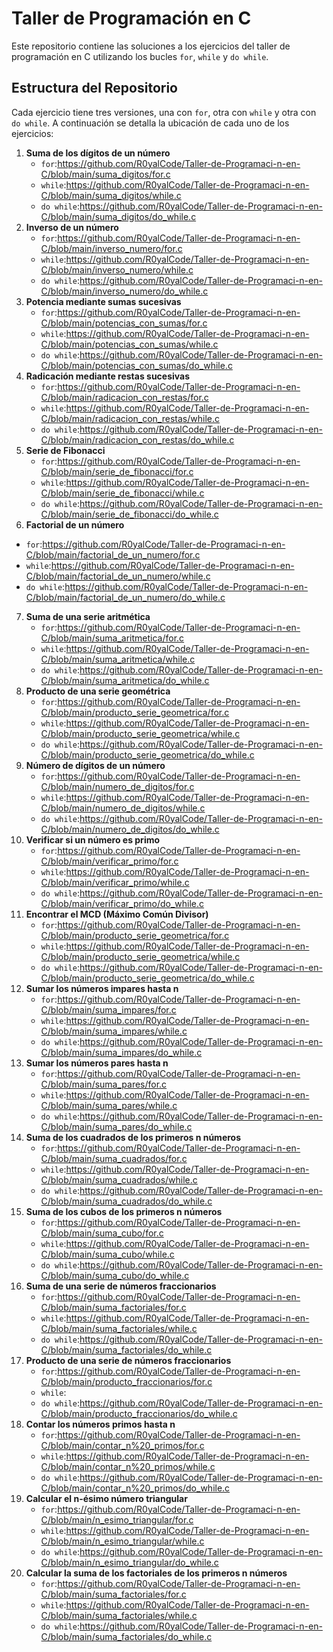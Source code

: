  # Taller de Programación en C 
Este repositorio contiene las soluciones a los ejercicios del taller de programación en C utilizando los bucles `for`, `while` y `do while`. 
## Estructura del Repositorio 
Cada ejercicio tiene tres versiones, una con `for`, otra con `while` y otra con `do while`. A continuación se detalla la ubicación de cada uno de los ejercicios:
1. **Suma de los dígitos de un número**
   - `for`:https://github.com/R0yalCode/Taller-de-Programaci-n-en-C/blob/main/suma_digitos/for.c
   - `while`:https://github.com/R0yalCode/Taller-de-Programaci-n-en-C/blob/main/suma_digitos/while.c
   - `do while`:https://github.com/R0yalCode/Taller-de-Programaci-n-en-C/blob/main/suma_digitos/do_while.c
2. **Inverso de un número**
   - `for`:https://github.com/R0yalCode/Taller-de-Programaci-n-en-C/blob/main/inverso_numero/for.c
   - `while`:https://github.com/R0yalCode/Taller-de-Programaci-n-en-C/blob/main/inverso_numero/while.c
   - `do while`:https://github.com/R0yalCode/Taller-de-Programaci-n-en-C/blob/main/inverso_numero/do_while.c
3. **Potencia mediante sumas sucesivas**
   - `for`:https://github.com/R0yalCode/Taller-de-Programaci-n-en-C/blob/main/potencias_con_sumas/for.c
   - `while`:https://github.com/R0yalCode/Taller-de-Programaci-n-en-C/blob/main/potencias_con_sumas/while.c
   - `do while`:https://github.com/R0yalCode/Taller-de-Programaci-n-en-C/blob/main/potencias_con_sumas/do_while.c
4. **Radicación mediante restas sucesivas**
   - `for`:https://github.com/R0yalCode/Taller-de-Programaci-n-en-C/blob/main/radicacion_con_restas/for.c
   - `while`:https://github.com/R0yalCode/Taller-de-Programaci-n-en-C/blob/main/radicacion_con_restas/while.c
   - `do while`:https://github.com/R0yalCode/Taller-de-Programaci-n-en-C/blob/main/radicacion_con_restas/do_while.c
5. **Serie de Fibonacci**
   - `for`:https://github.com/R0yalCode/Taller-de-Programaci-n-en-C/blob/main/serie_de_fibonacci/for.c
   - `while`:https://github.com/R0yalCode/Taller-de-Programaci-n-en-C/blob/main/serie_de_fibonacci/while.c
   - `do while`:https://github.com/R0yalCode/Taller-de-Programaci-n-en-C/blob/main/serie_de_fibonacci/do_while.c
6. **Factorial de un número**
  - `for`:https://github.com/R0yalCode/Taller-de-Programaci-n-en-C/blob/main/factorial_de_un_numero/for.c
  - `while`:https://github.com/R0yalCode/Taller-de-Programaci-n-en-C/blob/main/factorial_de_un_numero/while.c
  - `do while`:https://github.com/R0yalCode/Taller-de-Programaci-n-en-C/blob/main/factorial_de_un_numero/do_while.c
7. **Suma de una serie aritmética**
    - `for`:https://github.com/R0yalCode/Taller-de-Programaci-n-en-C/blob/main/suma_aritmetica/for.c
    - `while`:https://github.com/R0yalCode/Taller-de-Programaci-n-en-C/blob/main/suma_aritmetica/while.c
    - `do while`:https://github.com/R0yalCode/Taller-de-Programaci-n-en-C/blob/main/suma_aritmetica/do_while.c
8. **Producto de una serie geométrica**
    - `for`:https://github.com/R0yalCode/Taller-de-Programaci-n-en-C/blob/main/producto_serie_geometrica/for.c
    - `while`:https://github.com/R0yalCode/Taller-de-Programaci-n-en-C/blob/main/producto_serie_geometrica/while.c
    - `do while`:https://github.com/R0yalCode/Taller-de-Programaci-n-en-C/blob/main/producto_serie_geometrica/do_while.c
9. **Número de dígitos de un número**
    - `for`:https://github.com/R0yalCode/Taller-de-Programaci-n-en-C/blob/main/numero_de_digitos/for.c
    - `while`:https://github.com/R0yalCode/Taller-de-Programaci-n-en-C/blob/main/numero_de_digitos/while.c
    - `do while`:https://github.com/R0yalCode/Taller-de-Programaci-n-en-C/blob/main/numero_de_digitos/do_while.c
10. **Verificar si un número es primo**
    - `for`:https://github.com/R0yalCode/Taller-de-Programaci-n-en-C/blob/main/verificar_primo/for.c
    - `while`:https://github.com/R0yalCode/Taller-de-Programaci-n-en-C/blob/main/verificar_primo/while.c
    - `do while`:https://github.com/R0yalCode/Taller-de-Programaci-n-en-C/blob/main/verificar_primo/do_while.c
11. **Encontrar el MCD (Máximo Común Divisor)**
    - `for`:https://github.com/R0yalCode/Taller-de-Programaci-n-en-C/blob/main/producto_serie_geometrica/for.c
    - `while`:https://github.com/R0yalCode/Taller-de-Programaci-n-en-C/blob/main/producto_serie_geometrica/while.c
    - `do while`:https://github.com/R0yalCode/Taller-de-Programaci-n-en-C/blob/main/producto_serie_geometrica/do_while.c
12. **Sumar los números impares hasta n**
    - `for`:https://github.com/R0yalCode/Taller-de-Programaci-n-en-C/blob/main/suma_impares/for.c
    - `while`:https://github.com/R0yalCode/Taller-de-Programaci-n-en-C/blob/main/suma_impares/while.c
    - `do while`:https://github.com/R0yalCode/Taller-de-Programaci-n-en-C/blob/main/suma_impares/do_while.c
13. **Sumar los números pares hasta n**
    - `for`:https://github.com/R0yalCode/Taller-de-Programaci-n-en-C/blob/main/suma_pares/for.c
    - `while`:https://github.com/R0yalCode/Taller-de-Programaci-n-en-C/blob/main/suma_pares/while.c
    - `do while`:https://github.com/R0yalCode/Taller-de-Programaci-n-en-C/blob/main/suma_pares/do_while.c
14. **Suma de los cuadrados de los primeros n números**
    - `for`:https://github.com/R0yalCode/Taller-de-Programaci-n-en-C/blob/main/suma_cuadrados/for.c
    - `while`:https://github.com/R0yalCode/Taller-de-Programaci-n-en-C/blob/main/suma_cuadrados/while.c
    - `do while`:https://github.com/R0yalCode/Taller-de-Programaci-n-en-C/blob/main/suma_cuadrados/do_while.c
15. **Suma de los cubos de los primeros n números**
    - `for`:https://github.com/R0yalCode/Taller-de-Programaci-n-en-C/blob/main/suma_cubo/for.c
    - `while`:https://github.com/R0yalCode/Taller-de-Programaci-n-en-C/blob/main/suma_cubo/while.c
    - `do while`:https://github.com/R0yalCode/Taller-de-Programaci-n-en-C/blob/main/suma_cubo/do_while.c
16. **Suma de una serie de números fraccionarios**
    - `for`:https://github.com/R0yalCode/Taller-de-Programaci-n-en-C/blob/main/suma_factoriales/for.c
    - `while`:https://github.com/R0yalCode/Taller-de-Programaci-n-en-C/blob/main/suma_factoriales/while.c
    - `do while`:https://github.com/R0yalCode/Taller-de-Programaci-n-en-C/blob/main/suma_factoriales/do_while.c
17. **Producto de una serie de números fraccionarios**
    - `for`:https://github.com/R0yalCode/Taller-de-Programaci-n-en-C/blob/main/producto_fraccionarios/for.c
    - `while`:
    - `do while`:https://github.com/R0yalCode/Taller-de-Programaci-n-en-C/blob/main/producto_fraccionarios/do_while.c
18. **Contar los números primos hasta n**
    - `for`:https://github.com/R0yalCode/Taller-de-Programaci-n-en-C/blob/main/contar_n%20_primos/for.c
    - `while`:https://github.com/R0yalCode/Taller-de-Programaci-n-en-C/blob/main/contar_n%20_primos/while.c
    - `do while`:https://github.com/R0yalCode/Taller-de-Programaci-n-en-C/blob/main/contar_n%20_primos/do_while.c
19. **Calcular el n-ésimo número triangular**
    - `for`:https://github.com/R0yalCode/Taller-de-Programaci-n-en-C/blob/main/n_esimo_triangular/for.c
    - `while`:https://github.com/R0yalCode/Taller-de-Programaci-n-en-C/blob/main/n_esimo_triangular/while.c
    - `do while`:https://github.com/R0yalCode/Taller-de-Programaci-n-en-C/blob/main/n_esimo_triangular/do_while.c
20. **Calcular la suma de los factoriales de los primeros n números**
    - `for`:https://github.com/R0yalCode/Taller-de-Programaci-n-en-C/blob/main/suma_factoriales/for.c
    - `while`:https://github.com/R0yalCode/Taller-de-Programaci-n-en-C/blob/main/suma_factoriales/while.c
    - `do while`:https://github.com/R0yalCode/Taller-de-Programaci-n-en-C/blob/main/suma_factoriales/do_while.c
    
